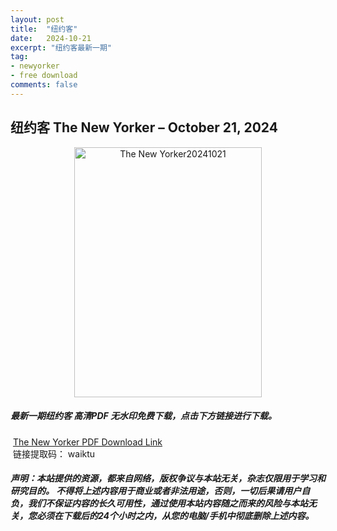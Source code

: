 ```yaml
---
layout: post
title:  "纽约客"
date:   2024-10-21
excerpt: "纽约客最新一期"
tag:
- newyorker 
- free download
comments: false
---
```


## 纽约客 The New Yorker – October 21, 2024

<div align="center">
<img src="https://i.postimg.cc/9f9tB918/The-New-Yorker-October-21-2024-00.png" alt="The New Yorker20241021" border="0" width = 300 height = 400 /> 
</div>


 <h5>最新一期纽约客 高清PDF 无水印免费下载，点击下方链接进行下载。 </h5>
 
  <a href="https://wwfh.lanzout.com/iiYF62clrwlg">The New Yorker PDF Download Link</a>  
  <br/>
  链接提取码： waiktu
 
##### 声明：本站提供的资源，都来自网络，版权争议与本站无关，杂志仅限用于学习和研究目的。 不得将上述内容用于商业或者非法用途，否则，一切后果请用户自负，我们不保证内容的长久可用性，通过使用本站内容随之而来的风险与本站无关，您必须在下载后的24个小时之内，从您的电脑/手机中彻底删除上述内容。
